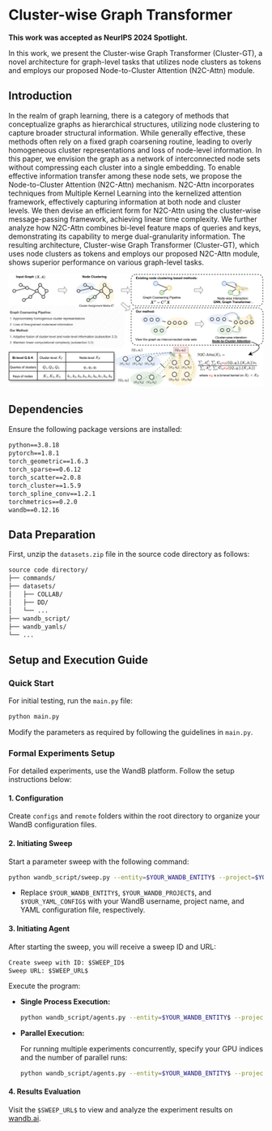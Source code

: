 # Cluster-wise Graph Transformer

**This work was accepted as NeurIPS 2024 Spotlight.**

In this work, we present the Cluster-wise Graph Transformer (Cluster-GT), a novel architecture for graph-level tasks that utilizes node clusters as tokens and employs our proposed Node-to-Cluster Attention (N2C-Attn) module.

## Introduction

In the realm of graph learning, there is a category of methods that conceptualize graphs as hierarchical structures, utilizing node clustering to capture broader structural information. While generally effective, these methods often rely on a fixed graph coarsening routine, leading to overly homogeneous cluster representations and loss of node-level information. In this paper, we envision the graph as a network of interconnected node sets without compressing each cluster into a single embedding. To enable effective information transfer among these node sets, we propose the Node-to-Cluster Attention (N2C-Attn) mechanism. N2C-Attn incorporates techniques from Multiple Kernel Learning into the kernelized attention framework, effectively capturing information at both node and cluster levels. We then devise an efficient form for N2C-Attn using the cluster-wise message-passing framework, achieving linear time complexity. We further analyze how N2C-Attn combines bi-level feature maps of queries and keys, demonstrating its capability to merge dual-granularity information. The resulting architecture, Cluster-wise Graph Transformer (Cluster-GT), which uses node clusters as tokens and employs our proposed N2C-Attn module, shows superior performance on various graph-level tasks.

![Node-to-Cluster Attention Module](figs/N2CAttn.png)

## Dependencies

Ensure the following package versions are installed:

```plaintext
python==3.8.18
pytorch==1.8.1
torch_geometric==1.6.3
torch_sparse==0.6.12
torch_scatter==2.0.8
torch_cluster==1.5.9
torch_spline_conv==1.2.1
torchmetrics==0.2.0
wandb==0.12.16
```

## Data Preparation

First, unzip the `datasets.zip` file in the source code directory as follows:

```
source code directory/
├── commands/
├── datasets/
│   ├── COLLAB/
│   ├── DD/
│   └── ...
├── wandb_script/
├── wandb_yamls/
└── ...
```

## Setup and Execution Guide

### Quick Start

For initial testing, run the `main.py` file:

```bash
python main.py
```

Modify the parameters as required by following the guidelines in `main.py`.

### Formal Experiments Setup

For detailed experiments, use the WandB platform. Follow the setup instructions below:

#### 1. Configuration

Create `configs` and `remote` folders within the root directory to organize your WandB configuration files.

#### 2. Initiating Sweep

Start a parameter sweep with the following command:

```bash
python wandb_script/sweep.py --entity=$YOUR_WANDB_ENTITY$ --project=$YOUR_WANDB_PROJECT$ --source=file --info=$YOUR_YAML_CONFIG$
```

- Replace `$YOUR_WANDB_ENTITY$`, `$YOUR_WANDB_PROJECT$`, and `$YOUR_YAML_CONFIG$` with your WandB username, project name, and YAML configuration file, respectively.

#### 3. Initiating Agent

After starting the sweep, you will receive a sweep ID and URL:

```plaintext
Create sweep with ID: $SWEEP_ID$
Sweep URL: $SWEEP_URL$
```

Execute the program:

- **Single Process Execution:**

  ```bash
  python wandb_script/agents.py --entity=$YOUR_WANDB_ENTITY$ --project=$YOUR_WANDB_PROJECT$ --sweep_id=$SWEEP_ID$ --gpu_allocate=$INDEX_GPU$:1 --wandb_base=remote --mode=one-by-one --save_model=False
  ```

- **Parallel Execution:**

  For running multiple experiments concurrently, specify your GPU indices and the number of parallel runs:

  ```bash
  python wandb_script/agents.py --entity=$YOUR_WANDB_ENTITY$ --project=$YOUR_WANDB_PROJECT$ --sweep_id=$SWEEP_ID$ --gpu_allocate=$INDEX_GPU_1$:$PARALLEL_RUNS$-$INDEX_GPU_2$:$PARALLEL_RUNS$ --wandb_base=remote --mode=parallel --save_model=False
  ```

#### 4. Results Evaluation

Visit the `$SWEEP_URL$` to view and analyze the experiment results on [wandb.ai](https://wandb.ai).